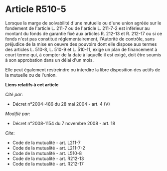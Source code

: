 # Article R510-5

Lorsque la marge de solvabilité d'une mutuelle ou d'une union agréée sur le fondement de l'article L. 211-7 ou de l'article
L. 211-7-2 est inférieur au montant du fonds de garantie fixé aux articles R. 212-13 et R. 212-17 ou si ce fonds n'est pas
constitué réglementairement, l'Autorité de contrôle, sans préjudice de la mise en oeuvre des pouvoirs dont elle dispose aux
termes des articles L. 510-8, L. 510-9 et L. 510-11, exige un plan de financement à court terme qui, à compter de la date à
laquelle il est exigé, doit être soumis à son approbation dans un délai d'un mois.

Elle peut également restreindre ou interdire la libre disposition des actifs de la mutuelle ou de l'union.

**Liens relatifs à cet article**

_Cité par_:

  - Décret n°2004-486 du 28 mai 2004 - art. 4 (V)

_Modifié par_:

  - Décret n°2008-1154 du 7 novembre 2008 - art. 18

_Cite_:

  - Code de la mutualité - art. L211-7
  - Code de la mutualité - art. L211-7-2
  - Code de la mutualité - art. L510-8
  - Code de la mutualité - art. R212-13
  - Code de la mutualité - art. R212-17

